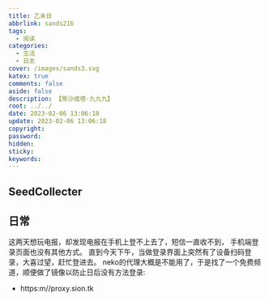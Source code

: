 ```yaml
---
title: 乙未日
abbrlink: sands216
tags:
  - 阅读
categories:
  - 生活
  - 日志
cover: /images/sands3.svg
katex: true
comments: false
aside: false
description: 【聚沙成塔·九九九】
root: ../../
date: 2023-02-06 13:06:18
update: 2023-02-06 13:06:18
copyright:
password:
hidden:
sticky:
keywords:
---
```


## SeedCollecter

## 日常
这两天想玩电报，却发现电报在手机上登不上去了，短信一直收不到， 手机端登录页面也没有其他方式。
直到今天下午，当做登录界面上突然有了设备扫码登录，大喜过望，赶忙登进去。
neko的代理大概是不能用了，于是找了一个免费频道，顺便做了镜像以防止日后没有方法登录:
- https:m//proxy.sion.tk